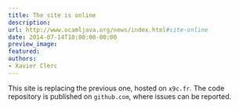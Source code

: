 ```yaml
---
title: The site is online
description:
url: http://www.ocamljava.org/news/index.html#site-online
date: 2014-07-14T18:00:00-00:00
preview_image:
featured:
authors:
- Xavier Clerc
---
```


<p>This site is replacing the previous one, hosted on <code>x9c.fr</code>. The code repository is published on <code>github.com</code>, where issues can be reported.</p>

